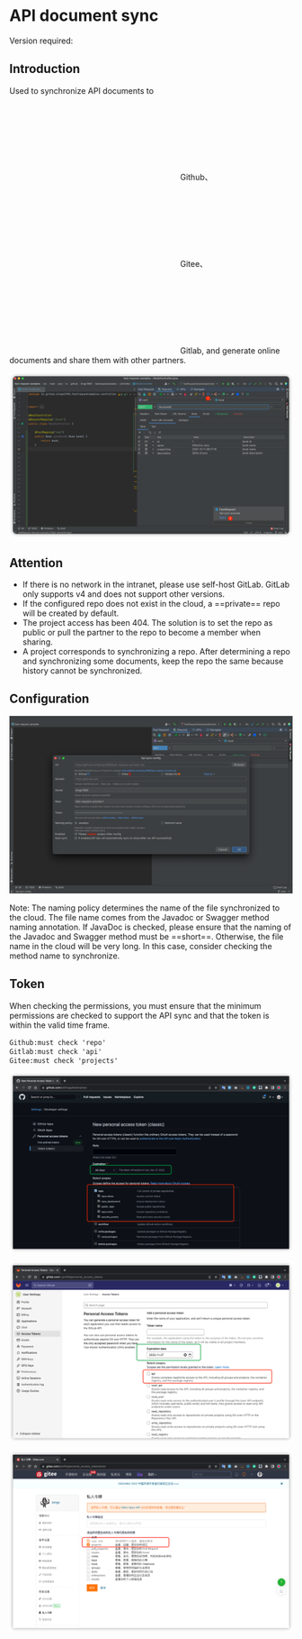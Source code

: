 # API document sync

Version required: <Badge text="2022.2.7+" />

## Introduction

Used to synchronize API documents to <svg class="icon svg-icon" aria-hidden="true"><use xlink:href="#icon-github"></use></svg> Github、<svg class="icon svg-icon" aria-hidden="true"><use xlink:href="#icon-gitee"></use></svg> Gitee、<svg class="icon svg-icon" aria-hidden="true"><use xlink:href="#icon-gitlab"></use></svg> Gitlab,
and generate online documents and share them with other partners.

![apiSync](/img/2022.2.7/apiSync_en.png)

## Attention

- If there is no network in the intranet, please use self-host GitLab. GitLab only supports v4 and does not support other versions.
- If the configured repo does not exist in the cloud, a ==private== repo will be created by default.
- The project access has been 404. The solution is to set the repo as public or pull the partner to the repo to become a member when sharing.
- A project corresponds to synchronizing a repo. After determining a repo and synchronizing some documents, keep the repo the same because history cannot be synchronized.

## Configuration

![apiSyncSetting](/img/2022.2.7/apiSyncSetting_en.png "Config")

Note: The naming policy determines the name of the file synchronized to the cloud. The file name comes from the Javadoc or Swagger method naming annotation. If JavaDoc is checked, please ensure that the naming of the Javadoc and Swagger method must be ==short==. Otherwise, the file name in the cloud will be very long. In this case, consider checking the method name to synchronize.

## Token

When checking the permissions, you must ensure that the minimum permissions are checked to support the API sync and that the token is within the valid time frame.

```
Github:must check 'repo'
Gitlab:must check 'api'
Gitee:must check 'projects'
```

![githubToken](/img/2022.2.7/githubToken.png "Github token")

![gitlabToken](/img/2022.2.7/gitlabToken.png "Gitlab token")

![giteeToken](/img/2022.2.7/giteeToken.png "Gitee token")
